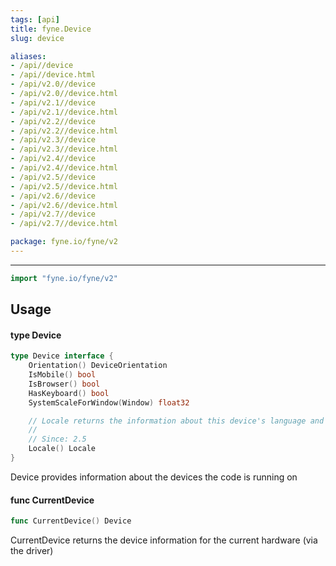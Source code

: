 ```yaml
---
tags: [api]
title: fyne.Device
slug: device

aliases:
- /api//device
- /api//device.html
- /api/v2.0//device
- /api/v2.0//device.html
- /api/v2.1//device
- /api/v2.1//device.html
- /api/v2.2//device
- /api/v2.2//device.html
- /api/v2.3//device
- /api/v2.3//device.html
- /api/v2.4//device
- /api/v2.4//device.html
- /api/v2.5//device
- /api/v2.5//device.html
- /api/v2.6//device
- /api/v2.6//device.html
- /api/v2.7//device
- /api/v2.7//device.html

package: fyne.io/fyne/v2
---
```



---
```go
import "fyne.io/fyne/v2"
```

## Usage

#### type Device

```go
type Device interface {
	Orientation() DeviceOrientation
	IsMobile() bool
	IsBrowser() bool
	HasKeyboard() bool
	SystemScaleForWindow(Window) float32

	// Locale returns the information about this device's language and region.
	//
	// Since: 2.5
	Locale() Locale
}
```

Device provides information about the devices the code is running on

#### func  CurrentDevice

```go
func CurrentDevice() Device
```
CurrentDevice returns the device information for the current hardware (via the driver)
